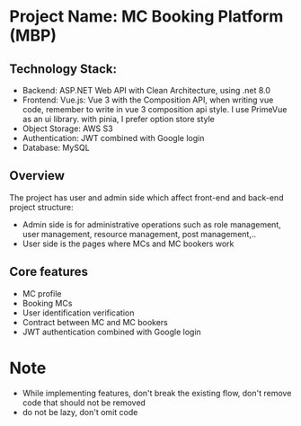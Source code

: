 # Project Name: MC Booking Platform (MBP)

## Technology Stack:

-   Backend: ASP.NET Web API with Clean Architecture, using .net 8.0
-   Frontend: Vue.js: Vue 3 with the Composition API, when writing vue code, remember to write in vue 3 composition api style. I use PrimeVue as an ui library. with pinia, I prefer option store style
-   Object Storage: AWS S3
-   Authentication: JWT combined with Google login
-   Database: MySQL

## Overview

The project has user and admin side which affect front-end and back-end project structure:

-   Admin side is for administrative operations such as role management, user management, resource management, post management,..
-   User side is the pages where MCs and MC bookers work

## Core features

-   MC profile
-   Booking MCs
-   User identification verification
-   Contract between MC and MC bookers
-   JWT authentication combined with Google login

# Note

-   While implementing features, don't break the existing flow, don't remove code that should not be removed
-   do not be lazy, don't omit code
